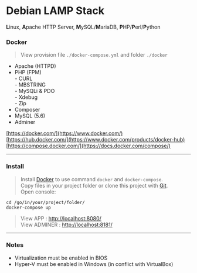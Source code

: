# Debian LAMP Stack
**L**inux, **A**pache HTTP Server, **M**ySQL/**M**ariaDB, **P**HP/**P**erl/**P**ython

### Docker

> View provision file `./docker-compose.yml` and folder `./docker`

- Apache (HTTPD)  
- PHP (FPM)  
 \- CURL  
 \- MBSTRING  
 \- MySQLi & PDO  
 \- Xdebug  
 \- Zip  
- Composer  
- MySQL (5.6)  
- Adminer  

[https://docker.com/](https://www.docker.com/)  
[https://hub.docker.com/](https://www.docker.com/products/docker-hub)  
[https://compose.docker.com/](https://docs.docker.com/compose/)

---

### Install

> Install [Docker](https://www.docker.com/) to use command `docker` and `docker-compose`.  
Copy files in your project folder or clone this project with [Git](https://git-scm.com/).  
Open console:

    cd /go/in/your/project/folder/
    docker-compose up

> View APP : [http://localhost:8080/](http://localhost:8080/)  
> View ADMINER : [http://localhost:8181/](http://localhost:8181/)

---

### Notes

- Virtualization must be enabled in BIOS
- Hyper-V must be enabled in Windows (in conflict with VirtualBox)